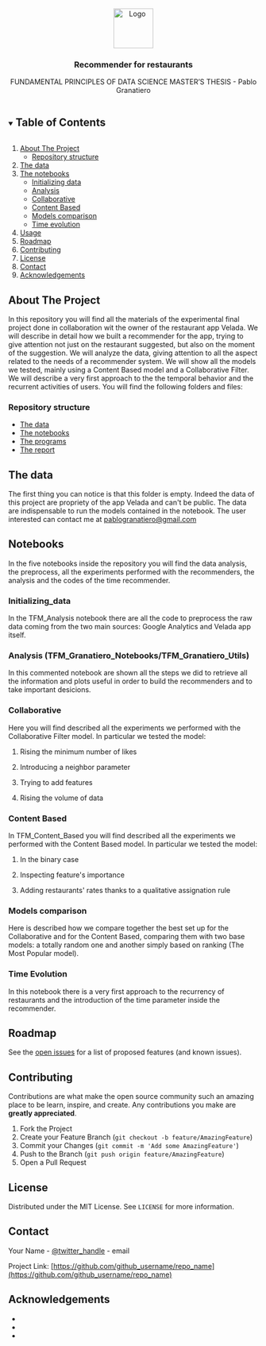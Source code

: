 <!-- PROJECT LOGO -->
<br />
<p align="center">
    <img src="images/logo.png" alt="Logo" width="80" height="80">
  </a>

  <h3 align="center">Recommender for restaurants</h3>

  <p align="center">
    FUNDAMENTAL PRINCIPLES OF DATA SCIENCE MASTER’S THESIS - Pablo Granatiero 
    
</p>



<!-- TABLE OF CONTENTS -->
<details open="open">
  <summary><h2 style="display: inline-block">Table of Contents</h2></summary>
  <ol>
    <li>
      <a href="#about-the-project">About The Project</a>
      <ul>
        <li><a href="#built-with">Repository structure</a></li>
      </ul>
    </li>
        <li><a href="#the-data">The data</a></li>
    <li>
      <a href="#notebooks">The notebooks</a>
      <ul>
        <li><a href="#Initializing_data">Initializing data</a></li>
        <li><a href="#Analysis">Analysis</a></li>
        <li><a href="#Collaborative">Collaborative</a></li>
        <li><a href="#Content-Based">Content Based</a></li>
        <li><a href="#Models-comparison">Models comparison</a></li>
        <li><a href="#Time-Evolution">Time evolution</a></li>          
      </ul>
    </li>
    <li><a href="#usage">Usage</a></li>
    <li><a href="#roadmap">Roadmap</a></li>
    <li><a href="#contributing">Contributing</a></li>
    <li><a href="#license">License</a></li>
    <li><a href="#contact">Contact</a></li>
    <li><a href="#acknowledgements">Acknowledgements</a></li>
  </ol>
</details>



<!-- ABOUT THE PROJECT -->
## About The Project

In this repository you will find all the materials of the experimental final project done in collaboration wit the owner of the restaurant app Velada. We will describe in detail how we built a recommender for the app, trying to give attention not just on the restaurant suggested, but also on the moment of the suggestion. We will analyze the data, giving attention to all the aspect related to the needs of a recommender system. We will show all the models we tested, mainly using a Content Based model and a Collaborative Filter. We will describe a very first approach to the the temporal behavior and the recurrent activities of users. You will find the following folders and files:


### Repository structure

* [The data](TFM_Granatiero_Data)
* [The notebooks](TFM_Granatiero_Notebooks)
* [The programs](TFM_Granatiero_Notebooks/TFM_Granatiero_Utils)
* [The report](TFM_DS_GRANATIERO.pdf)

<!-- The Data -->
## The data

The first thing you can notice is that this folder is empty. Indeed the data of this project are propriety of the app Velada and can't be public. The data are indispensable to run the models contained in the notebook. The user interested can contact me at pablogranatiero@gmail.com

<!-- notebooks -->
## Notebooks
In the five notebooks inside the repository you will find the data analysis, the preprocess, all the experiments performed with the recommenders, the analysis and the codes of the time recommender.

### Initializing_data 

In the TFM_Analysis notebook there are all the code to preprocess the raw data coming from the two main sources: Google Analytics and Velada app itself.

### Analysis (TFM_Granatiero_Notebooks/TFM_Granatiero_Utils)
In this commented notebook are shown all the steps we did to retrieve all the information and plots useful in order to build the recommenders and to take important desicions.

### Collaborative
Here you will find described all the experiments we performed with the Collaborative Filter model. In particular we tested the model:

1. Rising the minimum number of likes

2. Introducing a neighbor parameter

3. Trying to add features

4. Rising the volume of data 

### Content Based
In TFM_Content_Based you will find described all the experiments we performed with the Content Based model. In particular we tested the model:

1. In the binary case

2. Inspecting feature's importance

3. Adding restaurants' rates thanks to a qualitative assignation rule

### Models comparison
Here is described how we compare together the best set up for the Collaborative and for the Content Based, comparing them with two base models: a totally random one and another simply based on ranking (The Most Popular model).  

### Time Evolution
In this notebook there is a very first approach to the recurrency of restaurants and the introduction of the time parameter inside the recommender. 

<!-- ROADMAP -->
## Roadmap

See the [open issues](https://github.com/github_username/repo_name/issues) for a list of proposed features (and known issues).



<!-- CONTRIBUTING -->
## Contributing

Contributions are what make the open source community such an amazing place to be learn, inspire, and create. Any contributions you make are **greatly appreciated**.

1. Fork the Project
2. Create your Feature Branch (`git checkout -b feature/AmazingFeature`)
3. Commit your Changes (`git commit -m 'Add some AmazingFeature'`)
4. Push to the Branch (`git push origin feature/AmazingFeature`)
5. Open a Pull Request



<!-- LICENSE -->
## License

Distributed under the MIT License. See `LICENSE` for more information.



<!-- CONTACT -->
## Contact

Your Name - [@twitter_handle](https://twitter.com/twitter_handle) - email

Project Link: [https://github.com/github_username/repo_name](https://github.com/github_username/repo_name)



<!-- ACKNOWLEDGEMENTS -->
## Acknowledgements

* []()
* []()
* []()





<!-- MARKDOWN LINKS & IMAGES -->
<!-- https://www.markdownguide.org/basic-syntax/#reference-style-links -->
[contributors-shield]: https://img.shields.io/github/contributors/github_username/repo.svg?style=for-the-badge
[contributors-url]: https://github.com/github_username/repo/graphs/contributors
[forks-shield]: https://img.shields.io/github/forks/github_username/repo.svg?style=for-the-badge
[forks-url]: https://github.com/github_username/repo/network/members
[stars-shield]: https://img.shields.io/github/stars/github_username/repo.svg?style=for-the-badge
[stars-url]: https://github.com/github_username/repo/stargazers
[issues-shield]: https://img.shields.io/github/issues/github_username/repo.svg?style=for-the-badge
[issues-url]: https://github.com/github_username/repo/issues
[license-shield]: https://img.shields.io/github/license/github_username/repo.svg?style=for-the-badge
[license-url]: https://github.com/github_username/repo/blob/master/LICENSE.txt
[linkedin-shield]: https://img.shields.io/badge/-LinkedIn-black.svg?style=for-the-badge&logo=linkedin&colorB=555
[linkedin-url]: https://linkedin.com/in/github_username
